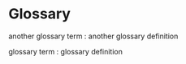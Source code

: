 # Glossary

<span id="another">another glossary term</span>
:   another glossary definition

<span id="glossref">glossary term</span>
:   glossary definition
